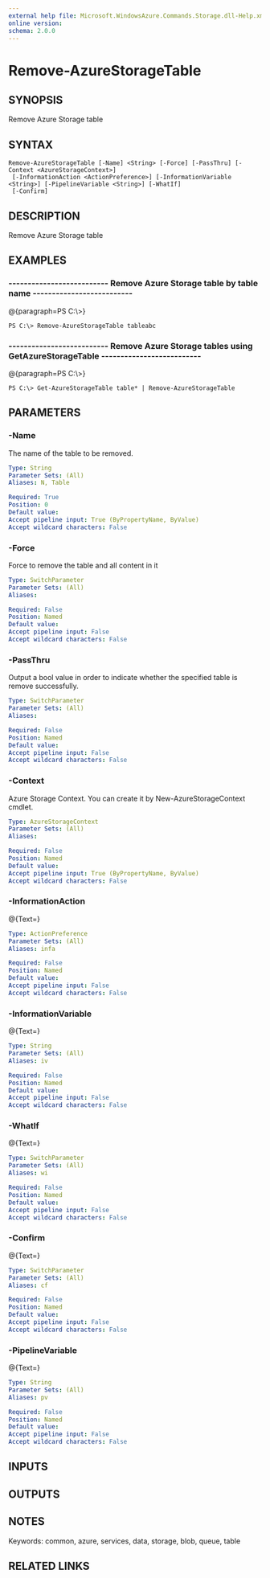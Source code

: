 ```yaml
---
external help file: Microsoft.WindowsAzure.Commands.Storage.dll-Help.xml
online version: 
schema: 2.0.0
---
```


# Remove-AzureStorageTable
## SYNOPSIS
Remove Azure Storage table

## SYNTAX

```
Remove-AzureStorageTable [-Name] <String> [-Force] [-PassThru] [-Context <AzureStorageContext>]
 [-InformationAction <ActionPreference>] [-InformationVariable <String>] [-PipelineVariable <String>] [-WhatIf]
 [-Confirm]
```

## DESCRIPTION
Remove Azure Storage table

## EXAMPLES

### --------------------------  Remove Azure Storage table by table name  --------------------------
@{paragraph=PS C:\\\>}

```
PS C:\> Remove-AzureStorageTable tableabc
```

### --------------------------  Remove Azure Storage tables using GetAzureStorageTable  --------------------------
@{paragraph=PS C:\\\>}

```
PS C:\> Get-AzureStorageTable table* | Remove-AzureStorageTable
```

## PARAMETERS

### -Name
The name of the table to be removed.

```yaml
Type: String
Parameter Sets: (All)
Aliases: N, Table

Required: True
Position: 0
Default value: 
Accept pipeline input: True (ByPropertyName, ByValue)
Accept wildcard characters: False
```

### -Force
Force to remove the table and all content in it

```yaml
Type: SwitchParameter
Parameter Sets: (All)
Aliases: 

Required: False
Position: Named
Default value: 
Accept pipeline input: False
Accept wildcard characters: False
```

### -PassThru
Output a bool value in order to indicate whether the specified table is remove successfully.

```yaml
Type: SwitchParameter
Parameter Sets: (All)
Aliases: 

Required: False
Position: Named
Default value: 
Accept pipeline input: False
Accept wildcard characters: False
```

### -Context
Azure Storage Context.
You can create it by New-AzureStorageContext cmdlet.

```yaml
Type: AzureStorageContext
Parameter Sets: (All)
Aliases: 

Required: False
Position: Named
Default value: 
Accept pipeline input: True (ByPropertyName, ByValue)
Accept wildcard characters: False
```

### -InformationAction
@{Text=}

```yaml
Type: ActionPreference
Parameter Sets: (All)
Aliases: infa

Required: False
Position: Named
Default value: 
Accept pipeline input: False
Accept wildcard characters: False
```

### -InformationVariable
@{Text=}

```yaml
Type: String
Parameter Sets: (All)
Aliases: iv

Required: False
Position: Named
Default value: 
Accept pipeline input: False
Accept wildcard characters: False
```

### -WhatIf
@{Text=}

```yaml
Type: SwitchParameter
Parameter Sets: (All)
Aliases: wi

Required: False
Position: Named
Default value: 
Accept pipeline input: False
Accept wildcard characters: False
```

### -Confirm
@{Text=}

```yaml
Type: SwitchParameter
Parameter Sets: (All)
Aliases: cf

Required: False
Position: Named
Default value: 
Accept pipeline input: False
Accept wildcard characters: False
```

### -PipelineVariable
@{Text=}

```yaml
Type: String
Parameter Sets: (All)
Aliases: pv

Required: False
Position: Named
Default value: 
Accept pipeline input: False
Accept wildcard characters: False
```

## INPUTS

## OUTPUTS

## NOTES
Keywords: common, azure, services, data, storage, blob, queue, table

## RELATED LINKS

